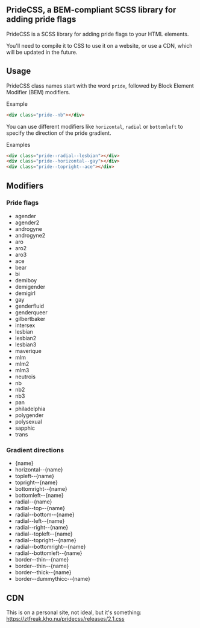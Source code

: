 ## PrideCSS, a BEM-compliant SCSS library for adding pride flags

PrideCSS is a SCSS library for adding pride flags to your HTML elements.

You'll need to compile it to CSS to use it on a website, or use a CDN, which will be updated in the future.

## Usage

PrideCSS class names start with the word `pride`, followed by Block Element Modifier (BEM) modifiers.

Example

```html
<div class="pride--nb"></div>
```

You can use different modifiers like `horizontal`, `radial` or `bottomleft` to specify the direction of the pride gradient.

Examples

```html
<div class="pride--radial--lesbian"></div>
<div class="pride--horizontal--gay"></div>
<div class="pride--topright--ace"></div>
```

## Modifiers

### Pride flags
- agender
- agender2
- androgyne
- androgyne2
- aro
- aro2
- aro3
- ace
- bear
- bi
- demiboy
- demigender
- demigirl
- gay
- genderfluid
- genderqueer
- gilbertbaker
- intersex
- lesbian
- lesbian2
- lesbian3
- maverique
- mlm
- mlm2
- mlm3
- neutrois
- nb
- nb2
- nb3
- pan
- philadelphia
- polygender
- polysexual
- sapphic
- trans

### Gradient directions
- {name}
- horizontal--{name}
- topleft--{name}
- topright--{name}
- bottomright--{name}
- bottomleft--{name}
- radial--{name}
- radial--top--{name}
- radial--bottom--{name}
- radial--left--{name}
- radial--right--{name}
- radial--topleft--{name}
- radial--topright--{name}
- radial--bottomright--{name}
- radial--bottomleft--{name}
- border--thin--{name}
- border--thin--{name}
- border--thick--{name}
- border--dummythicc--{name}

## CDN

This is on a personal site, not ideal, but it's something:
<https://ztfreak.kho.nu/pridecss/releases/2.1.css>